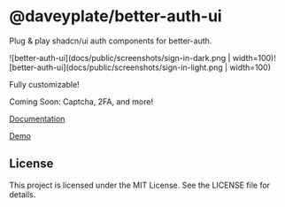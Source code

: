 # @daveyplate/better-auth-ui

Plug & play shadcn/ui auth components for better-auth.

![better-auth-ui](docs/public/screenshots/sign-in-dark.png | width=100)![better-auth-ui](docs/public/screenshots/sign-in-light.png | width=100)

Fully customizable!

Coming Soon: Captcha, 2FA, and more!

[Documentation](https://better-auth-ui.com)

[Demo](https://newtech.dev/auth/login)

## License

This project is licensed under the MIT License. See the LICENSE file for details.
